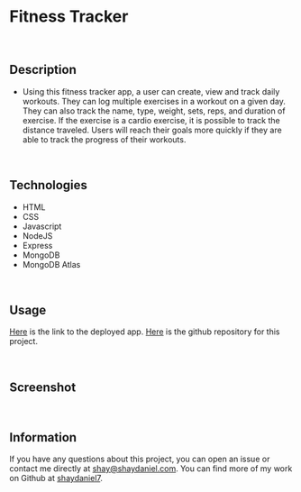 # Fitness Tracker
<br>

## Description
* Using this fitness tracker app, a user can create, view and track daily workouts. They can log multiple exercises in a workout on a given day. They can also track the name, type, weight, sets, reps, and duration of exercise. If the exercise is a cardio exercise, it is possible to track the distance traveled.  Users will reach their goals more quickly if they are able to track the progress of their workouts.

<br>

## Technologies
* HTML
* CSS
* Javascript
* NodeJS
* Express
* MongoDB
* MongoDB Atlas

<br>

## Usage
[Here](https://secret-wave-26764.herokuapp.com) is the link to the deployed app.  [Here](https://github.com/shaydaniel7/fitness-tracker "Link to github repository") is the github repository for this project.

<br>

## Screenshot

<br>

## Information
If you have any questions about this project, you can open an issue or contact me directly at shay@shaydaniel.com. You can find more of my work on Github at [shaydaniel7](https://github.com/shaydaniel7/).  





